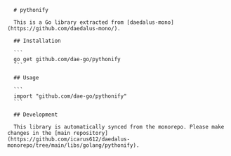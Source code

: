 
      # pythonify

      This is a Go library extracted from [daedalus-mono](https://github.com/daedalus-mono/).

      ## Installation

      ```
      go get github.com/dae-go/pythonify
      ```

      ## Usage

      ```
      import "github.com/dae-go/pythonify"
      ```

      ## Development

      This library is automatically synced from the monorepo. Please make changes in the [main repository](https://github.com/icarus612/daedalus-monorepo/tree/main/libs/golang/pythonify).
    
